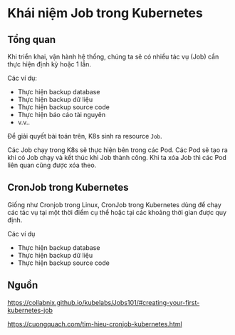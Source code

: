 # Khái niệm Job trong Kubernetes

## Tổng quan

Khi triển khai, vận hành hệ thống, chúng ta sẽ có nhiều tác vụ (Job) cần thực hiện định kỳ hoặc 1 lần.

Các ví dụ:
- Thực hiện backup database
- Thực hiện backup dữ liệu
- Thực hiện backup source code
- Thực hiện báo cáo tài nguyên
- v.v..

Để giải quyết bài toán trên, K8s sinh ra resource `Job`. 

Các Job chạy trong K8s sẽ thực hiện bên trong các Pod. Các Pod sẽ tạo ra khi có Job chạy và kết thúc khi Job thành công. Khi ta xóa Job thì các Pod liên quan cũng được xóa theo. 

## CronJob trong Kubernetes

Giống như Cronjob trong Linux, CronJob trong Kubernetes dùng để chạy các tác vụ tại một thời điểm cụ thể hoặc tại các khoảng thời gian được quy định. 

Các ví dụ
- Thực hiện backup database
- Thực hiện backup dữ liệu
- Thực hiện backup source code

## Nguồn

https://collabnix.github.io/kubelabs/Jobs101/#creating-your-first-kubernetes-job

https://cuongquach.com/tim-hieu-cronjob-kubernetes.html